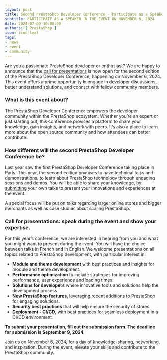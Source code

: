```yaml
---
layout: post
title: Second PrestaShop Developer Conference - Participate as a Speaker
subtitle: PARTICIPATE AS A SPEAKER IN THE EVENT ON NOVEMBER 6, 2024
date: 2024-07-09 10:00:00
authors: [ PrestaShop ]
icon: icon-leaf
tags:
- news
- event
- community
---
```


Are you a passionate PrestaShop developer or enthusiast? We are happy to announce that the [call for presentations](https://forms.gle/nBrP7Y1uYa5ZtE3z8) is now open for the second edition of the PrestaShop Developer Conference, happening on November 6, 2024. This event offers a prime opportunity to engage in developer discussions, better understand solutions, and connect with fellow community members.

### What is this event about?

The PrestaShop Developer Conference empowers the developer community within the PrestaShop ecosystem. Whether you’re an expert or just starting out, this conference provides a platform to share your knowledge, gain insights, and network with peers. It’s also a place to learn more about the open source community and how attendees can better contribute.

### How different will the second PrestaShop Developer Conference be?

Last year saw the first PrestaShop Developer Conference taking place in Paris. This year, the second edition promises to have technical talks and demonstrations, to learn about PrestaShop technology through engaging sessions and demos. You will be able to share your knowledge, by [submitting](https://forms.gle/nBrP7Y1uYa5ZtE3z8) your own talks to present your innovations and experiences at the event.

A special focus will be put on talks regarding larger online stores and bigger merchants as well as case studies about scaling PrestaShop.

### Call for presentations: speak during the event and show your expertise.

For this year’s conference, we are interested in hearing from you and what you might want to present during the event. You will have the choice between talks in French and in English. We welcome presentations on all topics related to PrestaShop development, with particular interest in:  
* **Module and theme development** with best practices and insights for module and theme development.  
* **Performance optimization** to include strategies for improving performance, user experience and loading times.  
* **Solutions for developers** where innovative tools and solutions help the development process.  
* **New PrestaShop features**, leveraging recent additions to PrestaShop for engaging solutions.  
* **Security best practices** that will help ensure the security of stores.  
* **Deployment - CI/CD**, with best practices for seamless deployment in a CI/CD environment.  

**To submit your presentation, fill out the [submission form](https://forms.gle/nBrP7Y1uYa5ZtE3z8). The deadline for submission is September 9, 2024.**

Join us on November 6, 2024, for a day of knowledge-sharing, networking, and inspiration. During the event, elevate your skills and contribute to the PrestaShop community.
